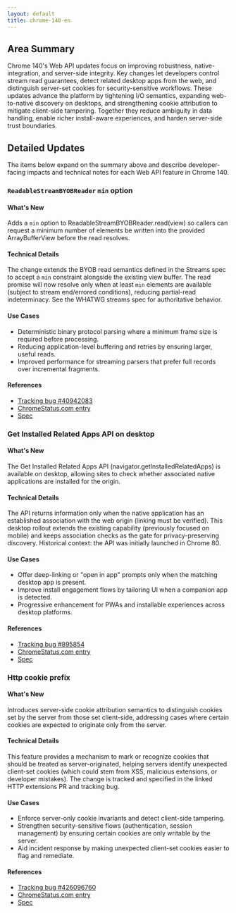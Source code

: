 ```yaml
---
layout: default
title: chrome-140-en
---
```


## Area Summary

Chrome 140's Web API updates focus on improving robustness, native-integration, and server-side integrity. Key changes let developers control stream read guarantees, detect related desktop apps from the web, and distinguish server-set cookies for security-sensitive workflows. These updates advance the platform by tightening I/O semantics, expanding web-to-native discovery on desktops, and strengthening cookie attribution to mitigate client-side tampering. Together they reduce ambiguity in data handling, enable richer install-aware experiences, and harden server-side trust boundaries.

## Detailed Updates

The items below expand on the summary above and describe developer-facing impacts and technical notes for each Web API feature in Chrome 140.

### `ReadableStreamBYOBReader` `min` option

#### What's New
Adds a `min` option to ReadableStreamBYOBReader.read(view) so callers can request a minimum number of elements be written into the provided ArrayBufferView before the read resolves.

#### Technical Details
The change extends the BYOB read semantics defined in the Streams spec to accept a `min` constraint alongside the existing view buffer. The read promise will now resolve only when at least `min` elements are available (subject to stream end/errored conditions), reducing partial-read indeterminacy. See the WHATWG streams spec for authoritative behavior.

#### Use Cases
- Deterministic binary protocol parsing where a minimum frame size is required before processing.
- Reducing application-level buffering and retries by ensuring larger, useful reads.
- Improved performance for streaming parsers that prefer full records over incremental fragments.

#### References
- [Tracking bug #40942083](https://issues.chromium.org/issues/40942083)
- [ChromeStatus.com entry](https://chromestatus.com/feature/6396991665602560)
- [Spec](https://streams.spec.whatwg.org/#byob-reader-read)

### Get Installed Related Apps API on desktop

#### What's New
The Get Installed Related Apps API (navigator.getInstalledRelatedApps) is available on desktop, allowing sites to check whether associated native applications are installed for the origin.

#### Technical Details
The API returns information only when the native application has an established association with the web origin (linking must be verified). This desktop rollout extends the existing capability (previously focused on mobile) and keeps association checks as the gate for privacy-preserving discovery. Historical context: the API was initially launched in Chrome 80.

#### Use Cases
- Offer deep-linking or "open in app" prompts only when the matching desktop app is present.
- Improve install engagement flows by tailoring UI when a companion app is detected.
- Progressive enhancement for PWAs and installable experiences across desktop platforms.

#### References
- [Tracking bug #895854](https://issues.chromium.org/issues/895854)
- [ChromeStatus.com entry](https://chromestatus.com/feature/5695378309513216)
- [Spec](https://wicg.github.io/get-installed-related-apps/spec)

### Http cookie prefix

#### What's New
Introduces server-side cookie attribution semantics to distinguish cookies set by the server from those set client-side, addressing cases where certain cookies are expected to originate only from the server.

#### Technical Details
This feature provides a mechanism to mark or recognize cookies that should be treated as server-originated, helping servers identify unexpected client-set cookies (which could stem from XSS, malicious extensions, or developer mistakes). The change is tracked and specified in the linked HTTP extensions PR and tracking bug.

#### Use Cases
- Enforce server-only cookie invariants and detect client-side tampering.
- Strengthen security-sensitive flows (authentication, session management) by ensuring certain cookies are only writable by the server.
- Aid incident response by making unexpected client-set cookies easier to flag and remediate.

#### References
- [Tracking bug #426096760](https://issues.chromium.org/issues/426096760)
- [ChromeStatus.com entry](https://chromestatus.com/feature/5170139586363392)
- [Spec](https://github.com/httpwg/http-extensions/pull/3110)
